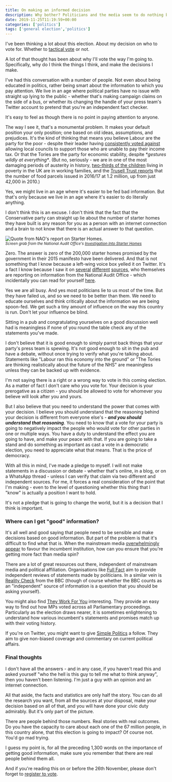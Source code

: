 ```yaml
---
title: On making an informed decision
description: Why bother? Politicians and the media seem to do nothing but lie. But that's what makes it all the more important to understand what effects your decision.
date: 2019-11-25T11:19:59+00:00
categories: ['politics']
tags: ['general election','politics']
---
```

I've been thinking a lot about this election. About my decision on who to vote for. Whether to [tactical vote](http://copyandcode-staging.co.uk/willchurchill/on-tactical-voting-a-reprise/) or not. 

A lot of that thought has been about why I'll vote the way I'm going to. Specifically, why do I think the things I think, and make the decisions I make.

I've had this conversation with a number of people. Not even about being educated in politics, rather being smart about the information to which you pay attention. We live in an age where political parties have no issue with straight up lying to the public - whether that's making campaign claims on the side of a bus, or whether its changing the handle of your press team's Twitter account to pretend that you're an independent fact checker.

It's easy to feel as though there is no point in paying attention to anyone.

The way I see it, that's a monumental problem. It makes your default position your only position; one based on old ideas, assumptions, and prejudices. It's the kind of thinking that means you believe Labour are the party for the poor - despite their leader having [consistently voted against](https://www.theyworkforyou.com/mp/10133/jeremy_corbyn/islington_north/divisions?policy=6684) allowing local councils to support those who are unable to pay their income tax. Or that the Tories are the party for economic stability, despite *\*gestures wildly at everything\**. (But no, seriously - we are in one of the most damaging periods of austerity in history, [two-thirds of the children](https://www.jrf.org.uk/report/budget-2018-tackling-rising-tide-work-poverty?gclid=CjwKCAiA8ejuBRAaEiwAn-iJ3qXf4V2BhHDnt9IhQfJVAS92Vyipzx5jWe-1CzSFw2j8ushWWvujtBoCvjsQAvD_BwE) living in poverty in the UK are in working families, and the [Trusell Trust reports](https://www.trusselltrust.org/news-and-blog/latest-stats/end-year-stats/) that the number of food parcels issued in 2016/17 at 1.2 million, up from just 42,000 in 2010.)

Yes, we might live in an age where it's easier to be fed bad information. But that's only because we live in an age where it's easier to do literally anything.

I don't think this is an excuse. I don't think that the fact that the Conservative party can straight up lie about the number of starter homes they have built is any reason for you as a person with an internet connection and a brain to not know that there is an actual answer to that question.

![Quote from NAO's report on Starter Homes.]({{site.url}}/assets/images/musings/starter-homes-screencap.jpg)
<br><small><em>Screen grab from the National Audit Office's [Investigation Into Starter Homes](https://www.nao.org.uk/wp-content/uploads/2019/11/Investigation-into-starter-homes-Summary.pdf)</em></small>

Zero. The answer is zero of the 200,000 starter homes promised by the government in their 2015 manifesto have been delivered. And that is not something that I know because a left-wing voice box yelled it on Twitter. It's a fact I know because I saw it on [several](https://www.theguardian.com/society/2019/nov/05/tories-broke-pledge-on-starter-homes-in-2015-manifesto-report-says) [different](https://www.independent.co.uk/news/uk/home-news/starter-homes-housing-first-time-buyers-national-audit-office-report-a9185371.html) [sources](https://www.thisismoney.co.uk/money/mortgageshome/article-7650477/Ministers-failed-deliver-promised-new-starter-homes-says-watchdog.html), who themselves are reporting on information from the National Audit Office - which incidentally you can read for yourself [here](https://www.nao.org.uk/report/investigation-into-starter-homes/).

Yes we are all busy. And yes most politicians lie to us most of the time. But they have failed us, and so we need to be better than them. We need to educate ourselves and think critically about the information we are being spoon-fed. We get such a tiny amount of influence on the way this country is run. Don't let your influence be blind. 

<pullquote>Sitting in a pub and congratulating yourselves on a good discussion well had is meaningless if none of you round the table check any of the statements you've made.</pullquote>

I don't believe that it is good enough to simply parrot back things that your party's press team is spewing. It's not good enough to sit in the pub and have a debate, without once trying to verify what you're talking about. Statements like "Labour ran this economy into the ground" or "The Tories are thinking realistically about the future of the NHS" are meaningless unless they can be backed up with evidence.

I'm not saying there is a right or a wrong way to vote in this coming election. As a matter of fact I don't care who you vote for. Your decision is your prerogative as a citizen - you should be allowed to vote for whomever you believe will look after you and yours.

But I also believe that you need to understand the power that comes with your decision. I believe you should understand that the reasoning behind your decision is different from everyone else's - **_and you should understand that reasoning_**. You need to know that a vote for your party is going to negatively impact the people who would vote for other parties in one or multiple ways. You have a duty to understand the effect you are going to have, and make your peace with that. If you are going to take a stand and do something as important as cast a vote in a democratic election, you need to appreciate what that means. That is the price of democracy. 

With all this in mind, I've made a pledge to myself. I will not make statements in a discussion or debate - whether that's online, in a blog, or on a WhatsApp thread - unless I can verify that claim via two different and independent sources. For me, it forces a real consideration of the point that I'm making - even to the level of questioning whether this thing that I "know" is actually a position I want to hold.

It's not a pledge that is going to change the world, but it is a decision that I think is important.

### Where can I get "good" information?

It's all well and good saying that people need to be sensible and make decisions based on good information. But part of the problem is that it's difficult to find what that is. When the mainstream media [overwhelmingly appear](https://www.lboro.ac.uk/news-events/general-election/report-1/) to favour the incumbent institution, how can you ensure that you're getting more fact than media spin?

There are a lot of great resources out there, independent of mainstream media and political affiliation. Organisations like [Full Fact](https://fullfact.org/) aim to provide independent reviews of statements made by politicians. In a similar vein is [Reality Check](https://www.bbc.co.uk/news/reality_check) from the BBC (though of course whether the BBC counts as an "independent" source of information is a question that you should be asking yourself).

You might also find [They Work For You](https://www.theyworkforyou.com/) interesting. They provide an easy way to find out how MPs voted across all Parliamentary proceedings. Particularly as the election draws nearer, it is sometimes enlightening to understand how various incumbent's statements and promises match up with their voting history.

If you're on Twitter, you might want to give [Simple Politics](https://twitter.com/easypoliticsUK) a follow. They aim to give non-biased coverage and commentary on current political affairs.

### Final thoughts

I don't have all the answers - and in any case, if you haven't read this and asked yourself "who the hell is this guy to tell me what to think anyway", then you haven't been listening. I'm just a guy with an opinion and an internet connection.

All that aside, the facts and statistics are only half the story. You can do all the research you want, from all the sources at your disposal, make your decision based on all of that, and you will have done your civic duty admirably. But it's only part of the picture.

There are people behind those numbers. Real stories with real outcomes. Do you have the capacity to care about each one of the 67 million people, in this country alone, that this election is going to impact? Of course not. You'd go mad trying.

I guess my point is, for all the preceding 1,300 words on the importance of getting good information, make sure you remember that there are real people behind them all.

And if you're reading this on or before the 26th November, please don't forget to [register to vote](https://www.gov.uk/register-to-vote).